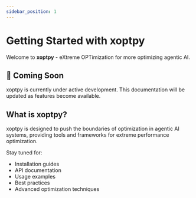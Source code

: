```yaml
---
sidebar_position: 1
---
```


# Getting Started with xoptpy

Welcome to **xoptpy** - eXtreme OPTimization for more optimizing agentic AI.

## 🚧 Coming Soon

xoptpy is currently under active development. This documentation will be updated as features become available.

## What is xoptpy?

xoptpy is designed to push the boundaries of optimization in agentic AI systems, providing tools and frameworks for extreme performance optimization.

Stay tuned for:
- Installation guides
- API documentation  
- Usage examples
- Best practices
- Advanced optimization techniques
